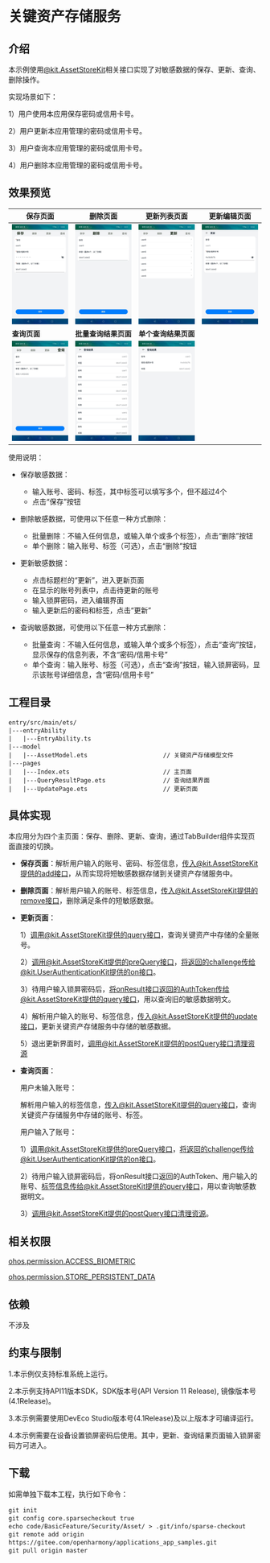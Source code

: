 # 关键资产存储服务
## 介绍
本示例使用[@kit.AssetStoreKit](https://gitee.com/openharmony/docs/tree/master/zh-cn/application-dev/security/AssetStoreKit)相关接口实现了对敏感数据的保存、更新、查询、删除操作。

实现场景如下：

1）用户使用本应用保存密码或信用卡号。

2）用户更新本应用管理的密码或信用卡号。

3）用户查询本应用管理的密码或信用卡号。

4）用户删除本应用管理的密码或信用卡号。

## 效果预览
| **保存页面** | **删除页面** | **更新列表页面** | **更新编辑页面** |
|---------|----------|------------|----------|
|![](screenshots/save.jpeg)|![](screenshots/delete.jpeg)|![](screenshots/update_list.jpeg)|![](screenshots/update_edit.jpeg)|
| **查询页面** | **批量查询结果页面** | **单个查询结果页面** |
![](screenshots/query.jpeg)|![](screenshots/batch_query_result.jpeg)|![](screenshots/single_query_result.jpeg)|

使用说明：
* 保存敏感数据：
  * 输入账号、密码、标签，其中标签可以填写多个，但不超过4个
  * 点击“保存”按钮

* 删除敏感数据，可使用以下任意一种方式删除：
  * 批量删除：不输入任何信息，或输入单个或多个标签），点击“删除”按钮
  * 单个删除：输入账号、标签（可选），点击“删除”按钮
* 更新敏感数据：
  * 点击标题栏的“更新”，进入更新页面
  * 在显示的账号列表中，点击待更新的账号
  * 输入锁屏密码，进入编辑界面
  * 输入更新后的密码和标签，点击“更新”
* 查询敏感数据，可使用以下任意一种方式删除：
  * 批量查询：不输入任何信息，或输入单个或多个标签），点击“查询”按钮，显示保存的信息列表，不含“密码/信用卡号”
  * 单个查询：输入账号、标签（可选），点击“查询”按钮，输入锁屏密码，显示该账号详细信息，含“密码/信用卡号”

## 工程目录
```
entry/src/main/ets/
|---entryAbility
|   |---EntryAbility.ts
|---model
|   |---AssetModel.ets                     // 关键资产存储模型文件
|---pages
|   |---Index.ets                          // 主页面
|   |---QueryResultPage.ets                // 查询结果界面
|   |---UpdatePage.ets                     // 更新页面
```
## 具体实现
本应用分为四个主页面：保存、删除、更新、查询，通过TabBuilder组件实现页面直接的切换。
* **保存页面**：解析用户输入的账号、密码、标签信息，传入@kit.AssetStoreKit提供的add接口，从而实现将短敏感数据存储到关键资产存储服务中。

* **删除页面**：解析用户输入的账号、标签信息，传入@kit.AssetStoreKit提供的remove接口，删除满足条件的短敏感数据。

* **更新页面**：

    1）调用@kit.AssetStoreKit提供的query接口，查询关键资产中存储的全量账号。

    2）调用@kit.AssetStoreKit提供的preQuery接口，将返回的challenge传给@kit.UserAuthenticationKit提供的on接口。

    3）待用户输入锁屏密码后，将onResult接口返回的AuthToken传给@kit.AssetStoreKit提供的query接口，用以查询旧的敏感数据明文。

    4）解析用户输入的账号、标签信息，传入@kit.AssetStoreKit提供的update接口，更新关键资产存储服务中存储的敏感数据。

    5）退出更新界面时，调用@kit.AssetStoreKit提供的postQuery接口清理资源

* **查询页面**：

    用户未输入账号：
    
    解析用户输入的标签信息，传入@kit.AssetStoreKit提供的query接口，查询关键资产存储服务中存储的账号、标签。

    用户输入了账号：

    1）调用@kit.AssetStoreKit提供的preQuery接口，将返回的challenge传给@kit.UserAuthenticationKit提供的on接口。

    2）待用户输入锁屏密码后，将onResult接口返回的AuthToken、用户输入的账号、标签信息传给@kit.AssetStoreKit提供的query接口，用以查询敏感数据明文。

    3）调用@kit.AssetStoreKit提供的postQuery接口清理资源。

## 相关权限
[ohos.permission.ACCESS_BIOMETRIC](https://gitee.com/openharmony/docs/blob/master/zh-cn/application-dev/security/AccessToken/permissions-for-all.md#ohospermissionaccess_biometric)

[ohos.permission.STORE_PERSISTENT_DATA](https://gitee.com/openharmony/docs/blob/master/zh-cn/application-dev/security/AccessToken/permissions-for-all.md#ohospermissionstore_persistent_data)

## 依赖
不涉及

## 约束与限制
1.本示例仅支持标准系统上运行。

2.本示例支持API11版本SDK，SDK版本号(API Version 11 Release), 镜像版本号(4.1Release)。

3.本示例需要使用DevEco Studio版本号(4.1Release)及以上版本才可编译运行。

4.本示例需要在设备设置锁屏密码后使用。其中，更新、查询结果页面输入锁屏密码方可进入。

## 下载
如需单独下载本工程，执行如下命令：

```
git init
git config core.sparsecheckout true
echo code/BasicFeature/Security/Asset/ > .git/info/sparse-checkout
git remote add origin https://gitee.com/openharmony/applications_app_samples.git
git pull origin master

```